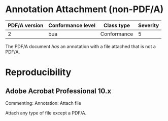 # Annotation Attachment (non-PDF/A)

| PDF/A version | Conformance level | Class type  | Severity |
| ------------- | ----------------- | ----------- | -------- |
| 2             | bua               | Conformance | 5        |

The PDF/A document _has_ an annotation with a file attached that is not a PDF/A.

# Reproducibility
## Adobe Acrobat Professional 10.x
Commenting: Annotation: Attach file

Attach any type of file except a PDF/A.
